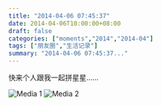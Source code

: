 ```yaml
---
title: "2014-04-06 07:45:37"
date: 2014-04-06T10:00:00+08:00
draft: false
categories: ["moments","2014","2014-04"]
tags: ["朋友圈","生活记录"]
summary: "2014-04-06 07:45:37..."
---
```


快来个人跟我一起拼星星……

![Media 1](/Moments/photos/2014-04-06/201404060745370.jpg)
![Media 2](/Moments/photos/2014-04-06/201404060745371.jpg)
